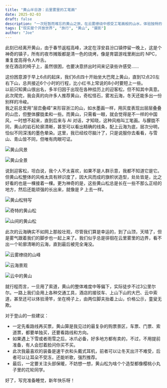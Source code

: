 ```yaml
---
title: "黄山半日游：云里雾里的工笔画"
date: 2025-02-03
draft: false
description: "一次短暂而难忘的黄山之旅，在云雾缭绕中感受工笔画般的山水，体验独特的黄山松，以及分享实用的登山建议。"
tags: ["现实是个开放世界", "旅行", "黄山", "摄影"]
author: "Joe"
---
```


此刻已经离开黄山，由于春节返程高峰，决定在淳安县汾口镇停留一晚上，这是个神奇的镇子，所有的夜市摊贩都是清一色的烧烤，像是育碧游戏里刷出的 NPC，重复度高得令人咋舌。                                                      
坐在酒店的椅子上，虽然很困，也要决意挤出时间来记录些许感受……

这份困意源于早上6点的起床，我们6点四十开始坐大巴爬上黄山，直到12点20左右下山，总共接近6个小时的行程，比小红书上常说的8小时要短上一些。                                                                                 
以前只知黄山很出名，多半归因于出现在各种挂历上的迎客松，但不知其中真意。此次爬完，我会真的向许多人推荐黄山，奇松怪石，雾凇云海，冬天还能多出一份别样的冷峻。                                                            
我之前总爱用"层峦叠嶂"来形容浙江的山，如水墨画一样，用灰度表现出层层叠叠的山峦，但整体朦胧柔和一些。而黄山，只需看一眼，就会觉得是不一样的中国风，一时想不起来，直到后来与 AI 对话，才知晓，这种风格叫工笔画。与朦胧不同，黄山的岩石轮廓清晰，甚至可以看出精确的线条，配上云海为底，层次分明，恰似不同深浅的墨色晕染。这里，我已经绞尽脑汁了，只是说服你去看看，与雪山、青山皆不同，但唯有肉眼可证。                                            

![黄山风景](/images/posts/huangshan-half-day-tour/image-8.webp)

![黄山全景](/images/posts/huangshan-half-day-tour/image-1.webp)

说到迎客松，坦白说，我个人不太喜欢，如果不是人群示意，我都不知道它是它。但黄山松整体的风格太具有辨识度了，因大风而成的旗帜状造型，处处皆是，比之好看的也是一棵接着一棵。更为神奇的是，这些黄山松总是长在一些不那么正经的地方，然后还能顽强的长出来，就像是 P 上去一样。
                                
![黄山松特写](/images/posts/huangshan-half-day-tour/image-2.webp)

![奇特的黄山松](/images/posts/huangshan-half-day-tour/image-3.webp)

![山间的黄山松](/images/posts/huangshan-half-day-tour/image-4.webp)

此次的云海确实不如网上那般壮观，尽管我们算是幸运的，到了山顶，天晴了，但是雾气跟着我们的脚步也一起上来了。我们似乎总是徘徊在云里雾里的边界，看不出一个轮廓清晰的云海，直到最后被完全淹没。                              

![云雾缭绕的山峰](/images/posts/huangshan-half-day-tour/image-5.webp)

![云海景观](/images/posts/huangshan-half-day-tour/image-6.webp)

![云中的黄山](/images/posts/huangshan-half-day-tour/image-7.webp)

就行程而言，一旦用了索道，黄山的整体难度中等偏下，实际徒步不过3公里尔尔。一路上我们会用上各种交通工具，酒店的接驳车、上山下山的大巴、云中索道，甚至还可以体验滑竿，坐在椅子上，由两位脚夫抬着上山，价格公示，童叟无欺。

对于登山的一些建议：

- 一定先看路线再买票，黄山算是我见过的最复杂的购票景区，车票、门票、索道票，都要单独买，还要看路线和方向。
- 如果遇上下雪或者雨雪之后，冰爪必备，好多地方都有卖的，不过，不用提前准备，有人会怼着脸问你买不买。
- 此次我最喜欢的装备是速干衣和头戴式耳机，前者可以让冬天出汗不难受，后者可以让耳朵不受冻，还能听歌，强烈推荐。
- 最后，一定要关注头部保暖，不妨想一想，黄山松为啥个个造型都像樱桃小丸子里的花轮同学。

好了，写完准备睡觉，新年快乐呀！ 